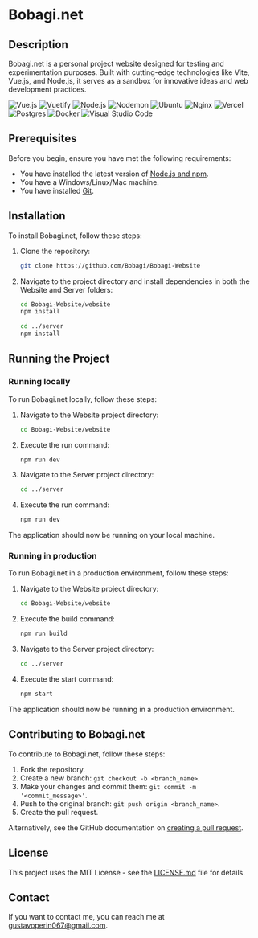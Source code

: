 # Bobagi.net

## Description

Bobagi.net is a personal project website designed for testing and experimentation purposes. Built with cutting-edge technologies like Vite, Vue.js, and Node.js, it serves as a sandbox for innovative ideas and web development practices.

![Vue.js](https://img.shields.io/badge/vue.js-%2335495e.svg?style=for-the-badge&logo=vue.js&logoColor=%234FC08D)
![Vuetify](https://img.shields.io/badge/Vuetify-1867C0?style=for-the-badge&logo=vuetify&logoColor=AEDDFF)
![Node.js](https://img.shields.io/badge/Node.js-%23339933.svg?style=for-the-badge&logo=nodedotjs&logoColor=white)
![Nodemon](https://img.shields.io/badge/NODEMON-%23323330.svg?style=for-the-badge&logo=nodemon&logoColor=%BBDEAD)
![Ubuntu](https://img.shields.io/badge/Ubuntu-E95420?style=for-the-badge&logo=ubuntu&logoColor=white)
![Nginx](https://img.shields.io/badge/nginx-%23009639.svg?style=for-the-badge&logo=nginx&logoColor=white)
![Vercel](https://img.shields.io/badge/vercel-%23000000.svg?style=for-the-badge&logo=vercel&logoColor=white)
![Postgres](https://img.shields.io/badge/postgres-%23316192.svg?style=for-the-badge&logo=postgresql&logoColor=white)
![Docker](https://img.shields.io/badge/docker-%230db7ed.svg?style=for-the-badge&logo=docker&logoColor=white)
![Visual Studio Code](https://img.shields.io/badge/Visual%20Studio%20Code-0078d7.svg?style=for-the-badge&logo=visual-studio-code&logoColor=white)

## Prerequisites

Before you begin, ensure you have met the following requirements:

- You have installed the latest version of [Node.js and npm](https://nodejs.org/).
- You have a Windows/Linux/Mac machine.
- You have installed [Git](https://git-scm.com/).

## Installation

To install Bobagi.net, follow these steps:

1. Clone the repository:

    ```bash
    git clone https://github.com/Bobagi/Bobagi-Website
    ```

2. Navigate to the project directory and install dependencies in both the Website and Server folders:

    ```bash
    cd Bobagi-Website/website
    npm install

    cd ../server
    npm install
    ```

## Running the Project

### Running locally

To run Bobagi.net locally, follow these steps:

1. Navigate to the Website project directory:

    ```bash
    cd Bobagi-Website/website
    ```

2. Execute the run command:

    ```bash
    npm run dev
    ```

3. Navigate to the Server project directory:

    ```bash
    cd ../server
    ```

4. Execute the run command:

    ```bash
    npm run dev
    ```

The application should now be running on your local machine.

### Running in production

To run Bobagi.net in a production environment, follow these steps:

1. Navigate to the Website project directory:

    ```bash
    cd Bobagi-Website/website
    ```

2. Execute the build command:

    ```bash
    npm run build
    ```

3. Navigate to the Server project directory:

    ```bash
    cd ../server
    ```

4. Execute the start command:

    ```bash
    npm start
    ```

The application should now be running in a production environment.

## Contributing to Bobagi.net

To contribute to Bobagi.net, follow these steps:

1. Fork the repository.
2. Create a new branch: `git checkout -b <branch_name>`.
3. Make your changes and commit them: `git commit -m '<commit_message>'`.
4. Push to the original branch: `git push origin <branch_name>`.
5. Create the pull request.

Alternatively, see the GitHub documentation on [creating a pull request](https://help.github.com/en/github/collaborating-with-issues-and-pull-requests/creating-a-pull-request).

## License

This project uses the MIT License - see the [LICENSE.md](LICENSE.md) file for details.

## Contact

If you want to contact me, you can reach me at [gustavoperin067@gmail.com](mailto:gustavoperin067@gmail.com).
